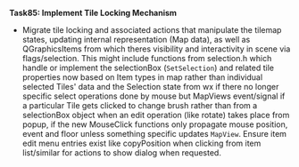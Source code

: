 **Task85: Implement Tile Locking Mechanism**
- Migrate tile locking and associated actions that manipulate the tilemap states, updating internal representation (Map data), as well as QGraphicsItems from which theres visibility and interactivity in scene via flags/selection. This might include functions from selection.h which handle or implement the selectionBox (`SetSelection`) and related tile properties now based on Item types in map rather than individual selected Tiles' data and the Selection state from wx if there no longer specific select operations done by mouse but MapViews event/signal if a particular Tile gets clicked to change brush rather than from a selectionBox object when an edit operation (like rotate) takes place from popup, if the new MouseClick functions only propagate mouse position, event and floor unless something specific updates `MapView`. Ensure item edit menu entries exist like copyPosition when clicking from item list/similar for actions to show dialog when requested.
